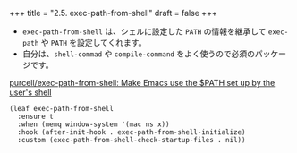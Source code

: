 +++
title = "2.5. exec-path-from-shell"
draft = false
+++
* `exec-path-from-shell` は、シェルに設定した `PATH` の情報を継承して `exec-path` や `PATH` を設定してくれます。
* 自分は、`shell-commad` や `compile-command` をよく使うので必須のパッケージです。

[purcell/exec-path-from-shell: Make Emacs use the $PATH set up by the user's shell](https://github.com/purcell/exec-path-from-shell) 

```elisp
(leaf exec-path-from-shell
  :ensure t
  :when (memq window-system '(mac ns x))
  :hook (after-init-hook . exec-path-from-shell-initialize)
  :custom (exec-path-from-shell-check-startup-files . nil))
```
  
